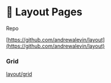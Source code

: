 # 📐 Layout Pages

Repo

[https://github.com/andrewalevin/layout](https://github.com/andrewalevin/layout)

### Grid

[layout/grid](layout/grid)

